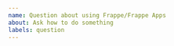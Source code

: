 ```yaml
---
name: Question about using Frappe/Frappe Apps
about: Ask how to do something
labels: question
---
```


<!--
Welcome to the frappe_docker issue tracker! Before creating an issue, please heed the following:

1. Use the search function before creating a new issue. Duplicates will be closed and directed to the original discussion.
2. Please write extensively, clearly and in detail.
-->